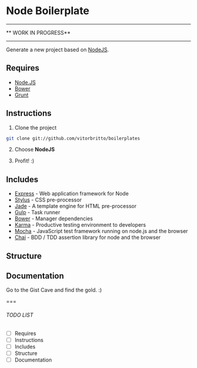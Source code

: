 # Node Boilerplate

---

** WORK IN PROGRESS**

---

Generate a new project based on [NodeJS](http://nodejs.org/).

## Requires

- [Node.JS](http://nodejs.org/)
- [Bower](http://bower.io)
- [Grunt](http://gruntjs.com)


## Instructions

1. Clone the project

  ```bash
  git clone git://github.com/vitorbritto/boilerplates
  ```
2. Choose **NodeJS**

3. Profit! :)


## Includes

- [Express](http://expressjs.com/) - Web application framework for Node
- [Stylus](http://learnboost.github.io/stylus/) - CSS pre-processor
- [Jade](http://jade-lang.com/) - A template engine for HTML pre-processor
- [Gulp](http://gulpjs.com/) - Task runner
- [Bower](http://bower.io/) - Manager dependencies
- [Karma](http://karma-runner.github.io/0.12/index.html) - Productive testing environment to developers
- [Mocha](http://visionmedia.github.io/mocha/) - JavaScript test framework running on node.js and the browser
- [Chai](http://chaijs.com/) - BDD / TDD assertion library for node and the browser


## Structure


## Documentation

Go to the Gist Cave and find the gold. :)

===

###### TODO LIST

- [ ] Requires
- [ ] Instructions
- [ ] Includes
- [ ] Structure
- [ ] Documentation
